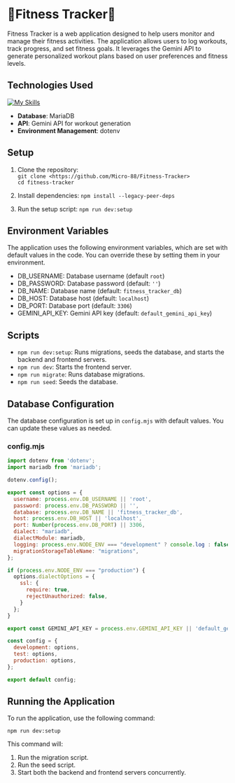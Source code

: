 # 💪Fitness Tracker💪

Fitness Tracker is a web application designed to help users monitor and manage their fitness activities. The application allows users to log workouts, track progress, and set fitness goals. It leverages the Gemini API to generate personalized workout plans based on user preferences and fitness levels.

## Technologies Used

[![My Skills](https://skillicons.dev/icons?i=nextjs,react,ts,sequelize,npm,git&perline=3&theme=dark&size=20)](https://skillicons.dev)
- **Database**: MariaDB
- **API**: Gemini API for workout generation
- **Environment Management**: dotenv

## Setup

1. Clone the repository:
   <br>```git clone <https://github.com/Micro-88/Fitness-Tracker>```
   <br>```cd fitness-tracker```

2. Install dependencies:
   ```npm install --legacy-peer-deps```

3. Run the setup script:
   ```npm run dev:setup```

## Environment Variables

The application uses the following environment variables, which are set with default values in the code. You can override these by setting them in your environment.

- DB_USERNAME: Database username (default `root`)
- DB_PASSWORD: Database password (default: `''`)
- DB_NAME: Database name (default: `fitness_tracker_db`)
- DB_HOST: Database host (default: `localhost`)
- DB_PORT: Database port (default: `3306`)
- GEMINI_API_KEY: Gemini API key (default: `default_gemini_api_key`)

## Scripts

- ```npm run dev:setup```: Runs migrations, seeds the database, and starts the backend and frontend servers.
- ```npm run dev```: Starts the frontend server.
- ```npm run migrate```: Runs database migrations.
- ```npm run seed```: Seeds the database.

## Database Configuration

The database configuration is set up in `config.mjs` with default values. You can update these values as needed.

### config.mjs

```javascript
import dotenv from 'dotenv';
import mariadb from 'mariadb';

dotenv.config();

export const options = {
  username: process.env.DB_USERNAME || 'root',
  password: process.env.DB_PASSWORD || '',
  database: process.env.DB_NAME || 'fitness_tracker_db',
  host: process.env.DB_HOST || 'localhost',
  port: Number(process.env.DB_PORT) || 3306,
  dialect: "mariadb",
  dialectModule: mariadb,
  logging: process.env.NODE_ENV === "development" ? console.log : false,
  migrationStorageTableName: "migrations",
};

if (process.env.NODE_ENV === "production") {
  options.dialectOptions = {
    ssl: {
      require: true,
      rejectUnauthorized: false,
    }
  };
}

export const GEMINI_API_KEY = process.env.GEMINI_API_KEY || 'default_gemini_api_key';

const config = {
  development: options,
  test: options,
  production: options,
};

export default config;
```
## Running the Application

To run the application, use the following command:

```npm run dev:setup```

This command will:
1. Run the migration script.
2. Run the seed script.
3. Start both the backend and frontend servers concurrently.
